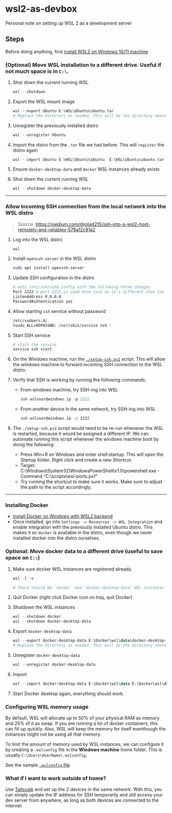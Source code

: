# wsl2-as-devbox
Personal note on setting up WSL 2 as a development server

## Steps

Before doing anything, first [install WSL2 on Windows 10/11 machine](https://ubuntu.com/tutorials/install-ubuntu-on-wsl2-on-windows-10#1-overview)

### (Optional) Move WSL installation to a different drive. Useful if not much space is in `C:\`.
1. Shut down the current running WSL
    ```powershell
    wsl --shutdown
    ```

2. Export the WSL mount image
    ```powershell
    wsl --export Ubuntu E:\WSL\Ubuntu\ubuntu.tar 
    # Replace the directory as needed. This will be the directory where the WSL distro disk will be mounted
    ```

3. Unregister the previously installed distro
    ```powershell
    wsl --unregister Ubuntu
    ```

4. Import the distro from the `.tar` file we had before. This will `register` the distro again
    ```powershell
    wsl --import Ubuntu E:\WSL\Ubuntu\Ubuntu  E:\WSL\Ubuntu\ubuntu.tar --version 2
    ```

5. Ensure `docker-desktop-data` and `docker` WSL instances already exists

6. Shut down the current running WSL
    ```powershell
    wsl --shutdown docker-desktop-data
    ```

---

### Allow incoming SSH connection from the local network into the WSL distro
> Source: https://medium.com/@gilad215/ssh-into-a-wsl2-host-remotely-and-reliabley-578a12c91a2

1. Log into the WSL distro
    ```powershell
    wsl
    ```

2. Install `openssh-server` in the WSL distro
    ```sh
    sudo apt install openssh-server
    ```

3. Update SSH configuration in the distro
    ```sh
    # edit /etc/ssh/sshd_config with the following three changes
    Port 2222 # port 2222 is used here just so it's different than the default port 22, but still easy to remember
    ListenAddress 0.0.0.0
    PasswordAuthentication yes
    ```

4. Allow starting `ssh` service without password
    ```sh
    /etc/sudoers.d/
    %sudo ALL=NOPASSWD: /usr/sbin/service ssh *
    ```

5. Start SSH service
    ```sh
    # start the service
    service ssh start
    ```

6. On the Windows machine, run the [`./setup-ssh.ps1`](./setup-ssh.ps1) script. This will allow the windows machine to forward incoming SSH connection to the WSL distro.

7. Verify that SSH is working by running the following commands:
   - From windows machine, try SSH-ing into WSL
     ```powershell
     ssh wsluser@windows.ip -p 2222
     ```
   - From another device in the same network, try SSH-ing into WSL
     ```sh
     ssh wsluser@windows.ip -p 2222
     ```

8. The `./setup-ssh.ps1` script would need to be re-run whenever the WSL is restarted, because it would be assigned a different IP. We can automate running this script whenever the windows machine boot by doing the following:
    - Press Win+R on Windows and enter shell:startup. This will open the Startup folder. Right click and create a new Shortcut.
    - Target: C:\Windows\System32\WindowsPowerShell\v1.0\powershell.exe -Command “C:\scripts\wsl-ports.ps1”
    - Try running the shortcut to make sure it works. Make sure to adjust the path to the script accordingly.

---

### Installing Docker
- [Install Docker on Windows with WSL2 backend](https://docs.docker.com/desktop/install/windows-install/)
- Once installed, go into `Settings -> Resources -> WSL Integration` and enable integration with the previously installed Ubuntu distro. This makes it so `docker` is available in the distro, even though we never installed docker into the distro ourselves.

### Optional: Move docker data to a different drive (useful to save space on `C:\`)
1. Make sure docker WSL instances are registered already.
    ```powershell
    wsl -l -v

    # There should be `docker` and `docker-desktop-data` WSL instances in the output
    ```

2. Quit Docker (right click Docker icon on tray, quit Docker)

3. Shutdown the WSL instances
    ```powershell
    wsl --shutdown docker
    wsl --shutdown docker-desktop-data
    ```

4. Export `docker-desktop-data`
    ```powershell
    wsl --export docker-desktop-data E:\Docker\wsl\data\docker-desktop-data.tar 
    # Replace the directory as needed. This will be the directory where Docker's images and data are stored
    ```

5. Unregister `docker-desktop-data`
    ```powershell
    wsl --unregister docker-desktop-data
    ```

6. Import
    ```powershell
    wsl --import docker-desktop-data E:\Docker\wsl\data E:\Docker\wsl\data\docker-desktop-data.tar  --version 2
    ```

7. Start Docker desktop again, everything should work.

### Configuring WSL memory usage
By default, WSL will allocate up to 50% of your physical RAM as memory and 25% of it as swap. If you are running a lot of docker containers, this can fill up quickly. Also, WSL will keep the memory for itself eventhough the instances might not be using all that memory.

To limit the amount of memory used by WSL instances, we can configure it by creating a `.wslconfig` file in the **Windows machine** home folder. This is usually `C:\Users\UserName\.wslconfig`.

See the sample [`.wslconfig` file](./.wslconfig)

### What if I want to work outside of home?
Use [Tailscale](https://tailscale.com/) and set up the 2 devices in the same network. With this, you can simply update the IP address for SSH temporarily and still access your dev server from anywhere, as long as both devices are connected to the internet.

